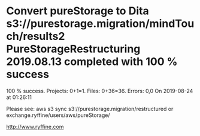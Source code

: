 # Convert pureStorage to Dita s3://purestorage.migration/mindTouch/results2 PureStorageRestructuring 2019.08.13 completed with 100 % success

100 % success. Projects: 0+1=1.  Files: 0+36=36. Errors: 0,0  On 2019-08-24 at 01:26:11



Please see: aws s3 sync s3://purestorage.migration/restructured or exchange.ryffine/users/aws/pureStorage/

http://www.ryffine.com

